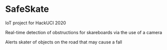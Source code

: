 # SafeSkate

IoT project for HackUCI 2020

Real-time detection of obstructions for skareboards via the use of a camera

Alerts skater of objects on the road that may cause a fall